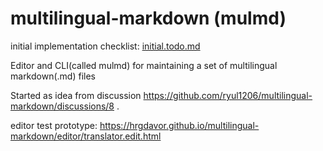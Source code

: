 # multilingual-markdown (mulmd)

initial implementation checklist: [initial.todo.md](initial.todo.md)

Editor and CLI(called mulmd) for maintaining a set of multilingual markdown(.md) files

Started as idea from discussion https://github.com/ryul1206/multilingual-markdown/discussions/8 .

editor test prototype: https://hrgdavor.github.io/multilingual-markdown/editor/translator.edit.html

